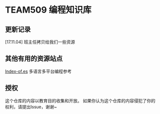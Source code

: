 # TEAM509 编程知识库

## 更新记录

[17.11.04] 班主任拷贝给我们一些资源

## 其他有用的资源站点

[Index-of.es](http://index-of.es/) 多语言多平台编程参考

## 授权

这个仓库的内容以教育目的收集和开放。
如果你认为这个仓库的内容侵犯了你的权利，请提出Issue，谢谢~
